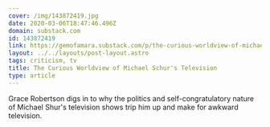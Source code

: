 ```yaml
---
cover: /img/143872419.jpg
date: 2020-03-06T18:47:46.496Z
domain: substack.com
id: 143872419
link: https://gemofamara.substack.com/p/the-curious-worldview-of-michael
layout: ../../layouts/post-layout.astro
tags: criticism, tv
title: The Curious Worldview of Michael Schur's Television
type: article
---
```


Grace Robertson digs in to why the politics and self-congratulatory nature of Michael Shur's television shows trip him up and make for awkward television.
